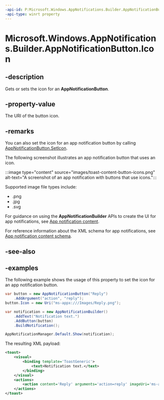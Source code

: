 ```yaml
---
-api-id: P:Microsoft.Windows.AppNotifications.Builder.AppNotificationButton.Icon
-api-type: winrt property
---
```


# Microsoft.Windows.AppNotifications.Builder.AppNotificationButton.Icon

<!--
public System.Uri Icon { get; set; }
-->


## -description

Gets or sets the icon for an **AppNotificationButton**.

## -property-value

The URI of the button icon.

## -remarks

You can also set the icon for an app notification button by calling [AppNotificationButton.SetIcon](xref:Microsoft.Windows.AppNotifications.Builder.AppNotificationButton.SetIcon(Windows.Foundation.Uri)).

The following screenshot illustrates an app notification button that uses an icon.

:::image type="content" source="images/toast-content-button-icons.png" alt-text="A screenshot of an app notification with buttons that use icons.":::

Supported image file types include:

- .png
- .jpg
- .svg

For guidance on using the **AppNotificationBuilder** APIs to create the UI for app notifications, see [App notification content](/windows/apps/design/shell/tiles-and-notifications/adaptive-interactive-toasts).

For reference information about the XML schema for app notifications, see [App notification content schema](/windows/apps/design/shell/tiles-and-notifications/toast-schema).

## -see-also

## -examples

The following example shows the usage of this property to set the icon for an app notification button.

```csharp
var button = new AppNotificationButton("Reply")
    .AddArgument("action", "reply");
button.Icon = new Uri("ms-appx:///Images/Reply.png");

var notification = new AppNotificationBuilder()
    .AddText("Notification text.")
    .AddButton(button)
    .BuildNotification();

AppNotificationManager.Default.Show(notification);
```

The resulting XML payload:

```xml
<toast>
    <visual>
        <binding template='ToastGeneric'>
            <text>Notification text.</text>
        </binding>
    </visual>
    <actions>
        <action content='Reply' arguments='action=reply' imageUri='ms-appx:///Images/Reply.png'/>
    </actions>
</toast>
```
